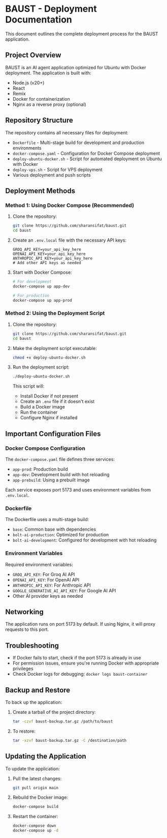 # BAUST - Deployment Documentation

This document outlines the complete deployment process for the BAUST application.

## Project Overview

BAUST is an AI agent application optimized for Ubuntu with Docker deployment. The application is built with:

- Node.js (v20+)
- React
- Remix
- Docker for containerization
- Nginx as a reverse proxy (optional)


## Repository Structure

The repository contains all necessary files for deployment:

- `Dockerfile` - Multi-stage build for development and production environments
- `docker-compose.yaml` - Configuration for Docker Compose deployment
- `deploy-ubuntu-docker.sh` - Script for automated deployment on Ubuntu with Docker
- `deploy-vps.sh` - Script for VPS deployment
- Various deployment and push scripts


## Deployment Methods

### Method 1: Using Docker Compose (Recommended)

1. Clone the repository:
   ```bash
   git clone https://github.com/sharansifat/baust.git
   cd baust
   ```

2. Create an `.env.local` file with the necessary API keys:
   ```
   GROQ_API_KEY=your_api_key_here
   OPENAI_API_KEY=your_api_key_here
   ANTHROPIC_API_KEY=your_api_key_here
   # Add other API keys as needed
   ```

3. Start with Docker Compose:
   ```bash
   # For development
   docker-compose up app-dev
   
   # For production
   docker-compose up app-prod
   ```


### Method 2: Using the Deployment Script

1. Clone the repository:
   ```bash
   git clone https://github.com/sharansifat/baust.git
   cd baust
   ```

2. Make the deployment script executable:
   ```bash
   chmod +x deploy-ubuntu-docker.sh
   ```

3. Run the deployment script:
   ```bash
   ./deploy-ubuntu-docker.sh
   ```

   This script will:
   - Install Docker if not present
   - Create an `.env` file if it doesn't exist
   - Build a Docker image
   - Run the container
   - Configure Nginx if installed


## Important Configuration Files

### Docker Compose Configuration

The `docker-compose.yaml` file defines three services:
- `app-prod`: Production build
- `app-dev`: Development build with hot reloading
- `app-prebuild`: Using a prebuilt image

Each service exposes port 5173 and uses environment variables from `.env.local`.

### Dockerfile

The Dockerfile uses a multi-stage build:
- `base`: Common base with dependencies
- `bolt-ai-production`: Optimized for production
- `bolt-ai-development`: Configured for development with hot reloading


### Environment Variables

Required environment variables:
- `GROQ_API_KEY`: For Groq AI API
- `OPENAI_API_KEY`: For OpenAI API
- `ANTHROPIC_API_KEY`: For Anthropic API
- `GOOGLE_GENERATIVE_AI_API_KEY`: For Google AI API
- Other AI provider keys as needed

## Networking

The application runs on port 5173 by default. If using Nginx, it will proxy requests to this port.


## Troubleshooting

- If Docker fails to start, check if the port 5173 is already in use
- For permission issues, ensure you're running Docker with appropriate privileges
- Check Docker logs for debugging: `docker logs baust-container`

## Backup and Restore

To back up the application:
1. Create a tarball of the project directory:
   ```bash
   tar -czvf baust-backup.tar.gz /path/to/baust
   ```

2. To restore:
   ```bash
   tar -xzvf baust-backup.tar.gz -C /destination/path
   ```


## Updating the Application

To update the application:
1. Pull the latest changes:
   ```bash
   git pull origin main
   ```

2. Rebuild the Docker image:
   ```bash
   docker-compose build
   ```

3. Restart the container:
   ```bash
   docker-compose down
   docker-compose up -d
   ```
